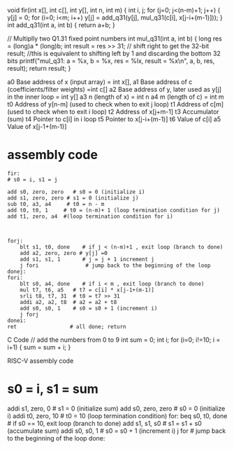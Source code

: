 void fir(int x[], int c[], int y[], int n, int m) {
    int i, j;
    for (j=0; j<(n-m)+1; j++) {
        y[j] = 0;
        for (i=0; i<m; i++) 
            y[j] = add_q31(y[j], mul_q31(c[i], x[j-i+(m-1)]));
    }
    int add_q31(int a, int b) {
  return a+b;
}

// Multiplly two Q1.31 fixed point numbers
int mul_q31(int a, int b) {
  long res = (long)a * (long)b;
    int result = res >> 31; // shift right to get the 32-bit result; 
        //this is equivalent to shifting left by 1 and discarding the bottom 32 bits
    printf("mul_q31: a = %x, b = %x, res = %lx, result = %x\n", a, b, res, result);
    return result; 
}

a0	Base address of x (input array) = int x[],
a1	Base address of c (coefficients/filter weights) =int c[]
a2	Base address of y, later used as y[j] in the inner loop = int y[]
a3	n (length of x) = int n
a4	m (length of c) = int m
t0	Address of y[n-m] (used to check when to exit j loop)
t1	Address of c[m] (used to check when to exit i loop)
t2	Address of x[j+m-1]
t3	Accumulator (sum)
t4	Pointer to c[i] in i loop
t5	Pointer to x[j-i+(m-1)]
t6	Value of c[i]
a5	Value of x[j-1+(m-1)]

   # assembly code
    fir:
    # s0 = i, s1 = j
    
    add s0, zero, zero   # s0 = 0 (initialize i)
    add s1, zero, zero # s1 = 0 (initialize j)
    sub t0, a3, a4     # t0 = n - m
    add t0, t0, 1     # t0 = (n-m)+ 1 (loop termination condition for j)
    add t1, zero, a4  #(loop termination condition for i)



    forj:
        blt s1, t0, done    # if j < (n-m)+1 , exit loop (branch to done)
        add a2, zero, zero # y[j] =0
        add s1, s1, 1       # j = j + 1 increment j
        j fori               # jump back to the beginning of the loop
    donej:
    fori:
        blt s0, a4, done    # if i < m , exit loop (branch to done)
        mul t7, t6, a5   # t7 = c[i] * x[j-1+(m-1)]
        srli t8, t7, 31  # t8 = t7 >> 31
        addi a2, a2, t8  # a2 = a2 + t8
        add s0, s0, 1    # s0 = s0 + 1 (increment i)
        j forj
    donei:
    ret                 # all done; return	


C Code
// add the numbers from 0 to 9
int sum = 0;
int i;
for (i=0; i!=10; i = i+1) {
 sum = sum + i;
}

RISC-V assembly code
# s0 = i, s1 = sum
addi s1, zero, 0   # s1 = 0 (initialize sum)
add s0, zero, zero # s0 = 0 (initialize i)
addi t0, zero, 10  # t0 = 10 (loop termination condition)
for:
    beq s0, t0, done  # if s0 == 10, exit loop (branch to done)
    add s1, s1, s0    # s1 = s1 + s0 (accumulate sum)
    addi s0, s0, 1    # s0 = s0 + 1 (increment i)
    j for             # jump back to the beginning of the loop
done: